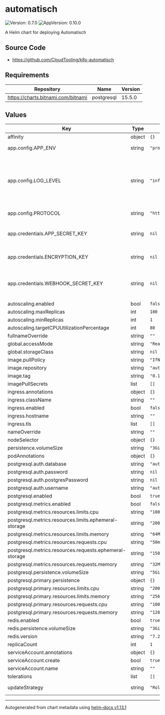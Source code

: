 # automatisch

![Version: 0.7.0](https://img.shields.io/badge/Version-0.7.0-informational?style=flat-square) ![AppVersion: 0.10.0](https://img.shields.io/badge/AppVersion-0.10.0-informational?style=flat-square)

A Helm chart for deploying Automatisch

## Source Code

* <https://github.com/CloudTooling/k8s-automatisch>

## Requirements

| Repository | Name | Version |
|------------|------|---------|
| https://charts.bitnami.com/bitnami | postgresql | 15.5.0 |

## Values

| Key | Type | Default | Description |
|-----|------|---------|-------------|
| affinity | object | `{}` |  |
| app.config.APP_ENV | string | `"production"` | Automatisch Environment |
| app.config.LOG_LEVEL | string | `"info"` | Can be used to configure log level such as error, warn, info, http, debug |
| app.config.PROTOCOL | string | `"http"` | HTTP Protocol |
| app.credentials.APP_SECRET_KEY | string | `nil` | Secret Key to authenticate the user |
| app.credentials.ENCRYPTION_KEY | string | `nil` | Encryption Key to store credentials |
| app.credentials.WEBHOOK_SECRET_KEY | string | `nil` | Webhook Secret Key to verify webhook requests |
| autoscaling.enabled | bool | `false` |  |
| autoscaling.maxReplicas | int | `100` |  |
| autoscaling.minReplicas | int | `1` |  |
| autoscaling.targetCPUUtilizationPercentage | int | `80` |  |
| fullnameOverride | string | `""` |  |
| global.accessMode | string | `"ReadWriteOnce"` |  |
| global.storageClass | string | `nil` |  |
| image.pullPolicy | string | `"IfNotPresent"` |  |
| image.repository | string | `"automatischio/automatisch"` |  |
| image.tag | string | `"0.12.0"` |  |
| imagePullSecrets | list | `[]` |  |
| ingress.annotations | object | `{}` |  |
| ingress.className | string | `""` |  |
| ingress.enabled | bool | `false` |  |
| ingress.hostname | string | `""` |  |
| ingress.tls | list | `[]` |  |
| nameOverride | string | `""` |  |
| nodeSelector | object | `{}` |  |
| persistence.volumeSize | string | `"3Gi"` |  |
| podAnnotations | object | `{}` |  |
| postgresql.auth.database | string | `"automatisch"` |  |
| postgresql.auth.password | string | `nil` |  |
| postgresql.auth.postgresPassword | string | `nil` |  |
| postgresql.auth.username | string | `"automatischUser"` |  |
| postgresql.enabled | bool | `true` |  |
| postgresql.metrics.enabled | bool | `false` |  |
| postgresql.metrics.resources.limits.cpu | string | `"100m"` |  |
| postgresql.metrics.resources.limits.ephemeral-storage | string | `"200Mi"` |  |
| postgresql.metrics.resources.limits.memory | string | `"64Mi"` |  |
| postgresql.metrics.resources.requests.cpu | string | `"50m"` |  |
| postgresql.metrics.resources.requests.ephemeral-storage | string | `"150Mi"` |  |
| postgresql.metrics.resources.requests.memory | string | `"32Mi"` |  |
| postgresql.persistence.volumeSize | string | `"5Gi"` |  |
| postgresql.primary.persistence | object | `{}` |  |
| postgresql.primary.resources.limits.cpu | string | `"200m"` |  |
| postgresql.primary.resources.limits.memory | string | `"256Mi"` |  |
| postgresql.primary.resources.requests.cpu | string | `"100m"` |  |
| postgresql.primary.resources.requests.memory | string | `"128Mi"` |  |
| redis.enabled | bool | `true` |  |
| redis.persistence.volumeSize | string | `"3Gi"` |  |
| redis.version | string | `"7.2.2"` |  |
| replicaCount | int | `1` |  |
| serviceAccount.annotations | object | `{}` |  |
| serviceAccount.create | bool | `true` |  |
| serviceAccount.name | string | `""` |  |
| tolerations | list | `[]` |  |
| updateStrategy | string | `"RollingUpdate"` | Update policy |

----------------------------------------------
Autogenerated from chart metadata using [helm-docs v1.13.1](https://github.com/norwoodj/helm-docs/releases/v1.13.1)
